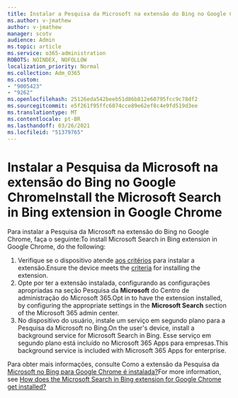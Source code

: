 ```yaml
---
title: Instalar a Pesquisa da Microsoft na extensão do Bing no Google Chrome
ms.author: v-jmathew
author: v-jmathew
manager: scotv
audience: Admin
ms.topic: article
ms.service: o365-administration
ROBOTS: NOINDEX, NOFOLLOW
localization_priority: Normal
ms.collection: Adm_O365
ms.custom:
- "9005423"
- "9262"
ms.openlocfilehash: 25126eda542beeb51d86b812e60795fcc9c78df2
ms.sourcegitcommit: e5f261f95ffc6074cce89e62ef8c4e9fd519d3ee
ms.translationtype: MT
ms.contentlocale: pt-BR
ms.lasthandoff: 03/26/2021
ms.locfileid: "51379765"
---
```

# <a name="install-the-microsoft-search-in-bing-extension-in-google-chrome"></a><span data-ttu-id="9277f-102">Instalar a Pesquisa da Microsoft na extensão do Bing no Google Chrome</span><span class="sxs-lookup"><span data-stu-id="9277f-102">Install the Microsoft Search in Bing extension in Google Chrome</span></span>

<span data-ttu-id="9277f-103">Para instalar a Pesquisa da Microsoft na extensão do Bing no Google Chrome, faça o seguinte:</span><span class="sxs-lookup"><span data-stu-id="9277f-103">To install Microsoft Search in Bing extension in Google Chrome, do the following:</span></span>

1. <span data-ttu-id="9277f-104">Verifique se o dispositivo atende [aos critérios](https://go.microsoft.com/fwlink/?linkid=2152236) para instalar a extensão.</span><span class="sxs-lookup"><span data-stu-id="9277f-104">Ensure the device meets the [criteria](https://go.microsoft.com/fwlink/?linkid=2152236) for installing the extension.</span></span>
2. <span data-ttu-id="9277f-105">Opte por ter a extensão instalada, configurando as configurações apropriadas na seção Pesquisa da **Microsoft** do Centro de administração do Microsoft 365.</span><span class="sxs-lookup"><span data-stu-id="9277f-105">Opt in to have the extension installed, by configuring the appropriate settings in the **Microsoft Search** section of the Microsoft 365 admin center.</span></span>
3. <span data-ttu-id="9277f-106">No dispositivo do usuário, instale um serviço em segundo plano para a Pesquisa da Microsoft no Bing.</span><span class="sxs-lookup"><span data-stu-id="9277f-106">On the user's device, install a background service for Microsoft Search in Bing.</span></span> <span data-ttu-id="9277f-107">Esse serviço em segundo plano está incluído no Microsoft 365 Apps para empresas.</span><span class="sxs-lookup"><span data-stu-id="9277f-107">This background service is included with Microsoft 365 Apps for enterprise.</span></span>

<span data-ttu-id="9277f-108">Para obter mais informações, consulte Como a extensão da Pesquisa da [Microsoft no Bing para Google Chrome é instalada?](https://go.microsoft.com/fwlink/?linkid=2150992)</span><span class="sxs-lookup"><span data-stu-id="9277f-108">For more information, see [How does the Microsoft Search in Bing extension for Google Chrome get installed?](https://go.microsoft.com/fwlink/?linkid=2150992)</span></span>
